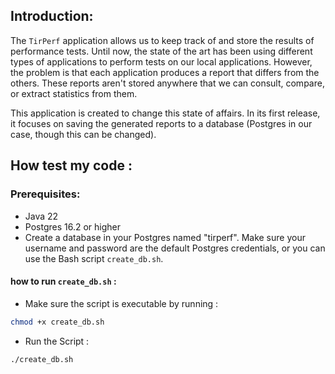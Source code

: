## Introduction:

The `TirPerf` application allows us to keep track of and store the results of performance tests. Until now, the state of the art has been using different types of applications to perform tests on our local applications. However, the problem is that each application produces a report that differs from the others. These reports aren't stored anywhere that we can consult, compare, or extract statistics from them.

This application is created to change this state of affairs. In its first release, it focuses on saving the generated reports to a database (Postgres in our case, though this can be changed).

## How test my code :

### Prerequisites:

- Java 22
- Postgres 16.2 or higher
-  Create a database in your Postgres named "tirperf". Make sure your username and password are the default Postgres credentials, or you can use the Bash script `create_db.sh`.

#### how to run `create_db.sh` :

- Make sure the script is executable by running :
```bash
chmod +x create_db.sh
```
- Run the Script :
```bash
./create_db.sh
```

